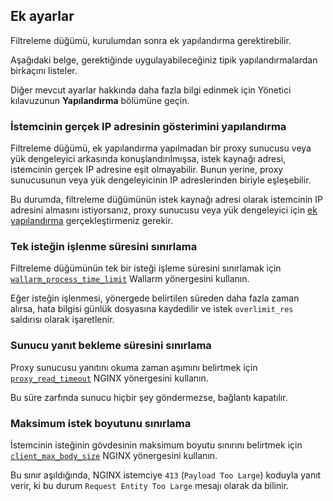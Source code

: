 ##   Ek ayarlar

Filtreleme düğümü, kurulumdan sonra ek yapılandırma gerektirebilir.

Aşağıdaki belge, gerektiğinde uygulayabileceğiniz tipik yapılandırmalardan birkaçını listeler.

Diğer mevcut ayarlar hakkında daha fazla bilgi edinmek için Yönetici kılavuzunun **Yapılandırma** bölümüne geçin.

### İstemcinin gerçek IP adresinin gösterimini yapılandırma

Filtreleme düğümü, ek yapılandırma yapılmadan bir proxy sunucusu veya yük dengeleyici arkasında konuşlandırılmışsa, istek kaynağı adresi, istemcinin gerçek IP adresine eşit olmayabilir. Bunun yerine, proxy sunucusunun veya yük dengeleyicinin IP adreslerinden biriyle eşleşebilir.

Bu durumda, filtreleme düğümünün istek kaynağı adresi olarak istemcinin IP adresini almasını istiyorsanız, proxy sunucusu veya yük dengeleyici için [ek yapılandırma](using-proxy-or-balancer-en.md) gerçekleştirmeniz gerekir.

### Tek isteğin işlenme süresini sınırlama

Filtreleme düğümünün tek bir isteği işleme süresini sınırlamak için [`wallarm_process_time_limit`](configure-parameters-en.md#wallarm_process_time_limit) Wallarm yönergesini kullanın.

Eğer isteğin işlenmesi, yönergede belirtilen süreden daha fazla zaman alırsa, hata bilgisi günlük dosyasına kaydedilir ve istek `overlimit_res` saldırısı olarak işaretlenir.

### Sunucu yanıt bekleme süresini sınırlama

Proxy sunucusu yanıtını okuma zaman aşımını belirtmek için [`proxy_read_timeout`](https://nginx.org/en/docs/http/ngx_http_proxy_module.html#proxy_read_timeout) NGINX yönergesini kullanın.

Bu süre zarfında sunucu hiçbir şey göndermezse, bağlantı kapatılır.

### Maksimum istek boyutunu sınırlama

İstemcinin isteğinin gövdesinin maksimum boyutu sınırını belirtmek için [`client_max_body_size`](https://nginx.org/en/docs/http/ngx_http_core_module.html#client_max_body_size) NGINX yönergesini kullanın.

Bu sınır aşıldığında, NGINX istemciye `413` (`Payload Too Large`) koduyla yanıt verir, ki bu durum `Request Entity Too Large` mesajı olarak da bilinir.